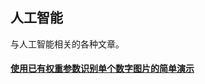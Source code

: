 ## 人工智能

与人工智能相关的各种文章。

#### [使用已有权重参数识别单个数字图片的简单演示](使用已有权重参数识别单个数字图片的简单演示/使用已有权重参数识别单个数字图片的简单演示.md)

